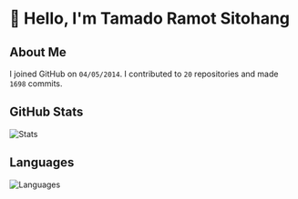 # :wave: Hello, I'm Tamado Ramot Sitohang

## About Me
I joined GitHub on `04/05/2014`. I contributed to `20` repositories and made `1698` commits.

## GitHub Stats
![Stats](https://github-readme-stats.vercel.app/api?username=ramottamado&show_icons=true&theme=graywhite&disable_animations=true)

## Languages
![Languages](https://github-readme-stats.vercel.app/api/top-langs/?username=ramottamado&layout=compact&theme=graywhite)
